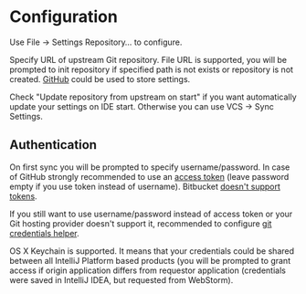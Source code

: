 # Configuration

Use File -> Settings Repository… to configure.

Specify URL of upstream Git repository. File URL is supported, you will be prompted to init repository if specified path is not exists or repository is not created.
[GitHub](www.github.com) could be used to store settings.

Check "Update repository from upstream on start" if you want automatically update your settings on IDE start. Otherwise you can use VCS -> Sync Settings.

## Authentication
On first sync you will be prompted to specify username/password. In case of GitHub strongly recommended to use an [access token](https://help.github.com/articles/creating-an-access-token-for-command-line-use) (leave password empty if you use token instead of username). Bitbucket [doesn't support tokens](https://bitbucket.org/site/master/issue/7735).

If you still want to use username/password instead of access token or your Git hosting provider doesn't support it, recommended to configure [git credentials helper](https://help.github.com/articles/caching-your-github-password-in-git).

OS X Keychain is supported. It means that your credentials could be shared between all IntelliJ Platform based products (you will be prompted to grant access if origin application differs from requestor application (credentials were saved in IntelliJ IDEA, but requested from WebStorm). 
